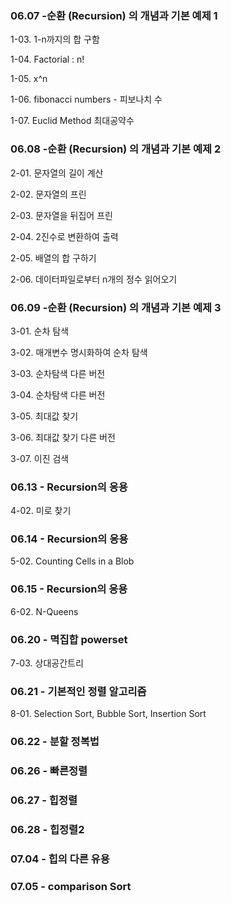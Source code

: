 ### 06.07 -순환 (Recursion) 의 개념과 기본 예제 1
1-03. 1-n까지의 합 구함

1-04. Factorial : n!

1-05. x^n

1-06. fibonacci numbers - 피보나치 수

1-07. Euclid Method 최대공약수

### 06.08 -순환 (Recursion) 의 개념과 기본 예제 2
2-01. 문자열의 길이 계산

2-02. 문자열의 프린

2-03. 문자열을 뒤집어 프린

2-04. 2진수로 변환하여 출력

2-05. 배열의 합 구하기

2-06. 데이터파일로부터 n개의 정수 읽어오기

### 06.09 -순환 (Recursion) 의 개념과 기본 예제 3
3-01. 순차 탐색

3-02. 매개변수 명시화하여 순차 탐색

3-03. 순차탐색 다른 버전

3-04. 순차탐색 다른 버전

3-05. 최대값 찾기

3-06. 최대값 찾기 다른 버전

3-07. 이진 검색

### 06.13 - Recursion의 응용
4-02. 미로 찾기

### 06.14 - Recursion의 응용
5-02. Counting Cells in a Blob

### 06.15 - Recursion의 응용
6-02. N-Queens

### 06.20 - 멱집합 powerset
7-03. 상대공간트리

### 06.21 - 기본적인 정렬 알고리즘
8-01. Selection Sort, Bubble Sort, Insertion Sort

### 06.22 - 분할 정복법

### 06.26 - 빠른정렬

### 06.27 - 힙정렬 

### 06.28 - 힙정렬2 

### 07.04 - 힙의 다른 유용

### 07.05 - comparison Sort
